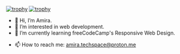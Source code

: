 [![trophy](https://github-profile-trophy.vercel.app/?username=amira-techspace)](https://github.com/ryo-ma/github-profile-trophy)
[![trophy](https://github-profile-trophy.vercel.app/?username=amira-techspace&no-bg=true&no-frame=true&theme=chalk)](https://github.com/ryo-ma/github-profile-trophy)
- 👋 Hi, I’m Amira.
- 👀 I’m interested in web development.
- 🌱 I’m currently learning freeCodeCamp's Responsive Web Design.
<!---
- 💞️ I’m looking to collaborate on ...
--->
- 📫 How to reach me: amira.techspace@proton.me
<!--- 😄 Pronouns: ... 
- ⚡ Fun fact: ...
--->

<!---
amira-techspace/amira-techspace is a ✨ special ✨ repository because its `README.md` (this file) appears on your GitHub profile.
You can click the Preview link to take a look at your changes.
--->
